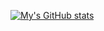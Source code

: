 

<!--
**yveshanoulle/yveshanoulle** is a ✨ _special_ ✨ repository because its `README.md` (this file) appears on your GitHub profile.

Here are some ideas to get you started:

- 🔭 I’m currently working on ...
- 🌱 I’m currently learning ...
- 👯 I’m looking to collaborate on ...
- 🤔 I’m looking for help with ...
- 💬 Ask me about ...
- 📫 How to reach me: ...
- 😄 Pronouns: ...
- ⚡ Fun fact: ...
-->
[![My's GitHub stats](https://github-readme-stats.vercel.app/api?username=yveshanoulle&count_private=true)](https://github.com/anuraghazra/github-readme-stats)
